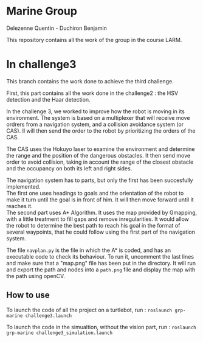 # Marine Group
Delezenne Quentin - Duchiron Benjamin

This repository contains all the work of the group in the course LARM.

# In **challenge3**
This branch contains the work done to achieve the third challenge.  

First, this part contains all the work done in the challenge2 : the HSV detection and the Haar detection.

In the challenge 3, we worked to improve how the robot is moving in its environment. The system is based on a multiplexer that will receive move ordrers from a navigation system, and a collision avoidance system (or CAS). Il will then send the order to the robot by prioritizing the orders of the CAS.

The CAS uses the Hokuyo laser to examine the environment and determine the range and the position of the dangerous obstacles. It then send move order to avoid collision, taking in account the range of the closest obstacle and the occupancy on both its left and right sides.

The navigation system has to parts, but only the first has been succesfully implemented.  
The first one uses headings to goals and the orientation of the robot to make it turn until the goal is in front of him. It will then move forward until it reaches it.  
The second part uses A* Algorithm. It uses the map provided by Gmapping, with a little treatment to fill gaps and remove inregularities. It would allow the robot to determine the best path to reach his goal in the format of several waypoints, that he could follow using the first part of the navigation system.

The file `navplan.py` is the file in which the A* is coded, and has an executable code to check its behaviour. To run it, uncomment the last lines and make sure that a "map.png" file has been put in the directory. It will run and export the path and nodes into a `path.png` file and display the map with the path using openCV.

## How to use

To launch the code of all the project on a turtlebot, run :
`roslaunch grp-marine challenge3.launch`

To launch the code in the simualtion, without the vision part, run :
`roslaunch grp-marine challenge3_simulation.launch`